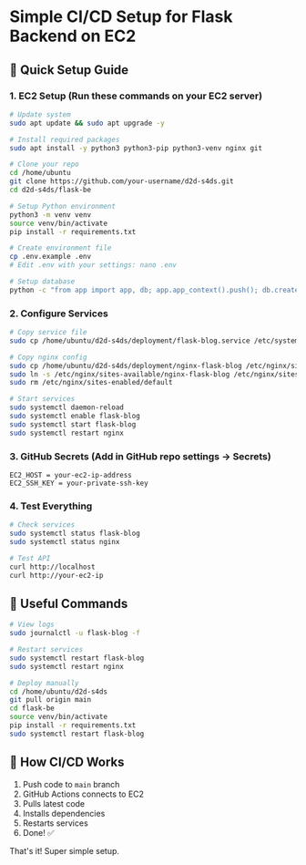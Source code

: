 # Simple CI/CD Setup for Flask Backend on EC2

## 🚀 Quick Setup Guide

### 1. EC2 Setup (Run these commands on your EC2 server)

```bash
# Update system
sudo apt update && sudo apt upgrade -y

# Install required packages
sudo apt install -y python3 python3-pip python3-venv nginx git

# Clone your repo
cd /home/ubuntu
git clone https://github.com/your-username/d2d-s4ds.git
cd d2d-s4ds/flask-be

# Setup Python environment
python3 -m venv venv
source venv/bin/activate
pip install -r requirements.txt

# Create environment file
cp .env.example .env
# Edit .env with your settings: nano .env

# Setup database
python -c "from app import app, db; app.app_context().push(); db.create_all()"
```

### 2. Configure Services

```bash
# Copy service file
sudo cp /home/ubuntu/d2d-s4ds/deployment/flask-blog.service /etc/systemd/system/

# Copy nginx config
sudo cp /home/ubuntu/d2d-s4ds/deployment/nginx-flask-blog /etc/nginx/sites-available/
sudo ln -s /etc/nginx/sites-available/nginx-flask-blog /etc/nginx/sites-enabled/
sudo rm /etc/nginx/sites-enabled/default

# Start services
sudo systemctl daemon-reload
sudo systemctl enable flask-blog
sudo systemctl start flask-blog
sudo systemctl restart nginx
```

### 3. GitHub Secrets (Add in GitHub repo settings → Secrets)

```
EC2_HOST = your-ec2-ip-address
EC2_SSH_KEY = your-private-ssh-key
```

### 4. Test Everything

```bash
# Check services
sudo systemctl status flask-blog
sudo systemctl status nginx

# Test API
curl http://localhost
curl http://your-ec2-ip
```

## 📝 Useful Commands

```bash
# View logs
sudo journalctl -u flask-blog -f

# Restart services
sudo systemctl restart flask-blog
sudo systemctl restart nginx

# Deploy manually
cd /home/ubuntu/d2d-s4ds
git pull origin main
cd flask-be
source venv/bin/activate
pip install -r requirements.txt
sudo systemctl restart flask-blog
```

## 🔄 How CI/CD Works

1. Push code to `main` branch
2. GitHub Actions connects to EC2
3. Pulls latest code
4. Installs dependencies
5. Restarts services
6. Done! ✅

That's it! Super simple setup.